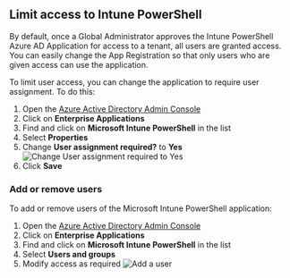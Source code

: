 ## Limit access to Intune PowerShell
By default, once a Global Administrator approves the Intune PowerShell Azure AD Application for access to a tenant, all users are granted access. You can easily change the App Registration so that only users who are given access can use the application.

To limit user access, you can change the application to require user assignment. To do this:

1. Open the [Azure Active Directory Admin Console](http://aad.portal.azure.com)
2. Click on **Enterprise Applications**
3. Find and click on **Microsoft Intune PowerShell** in the list
4. Select **Properties**
5. Change **User assignment required?** to **Yes**
  ![Change User assignment required to Yes](https://github.com/scottbreenmsft/scripts/blob/master/Intune/ControlIntunePowerShell/Intune-PowerShell-User-Assignment.png)
6. Click **Save**

### Add or remove users
To add or remove users of the Microsoft Intune PowerShell application:
1. Open the [Azure Active Directory Admin Console](http://aad.portal.azure.com)
2. Click on **Enterprise Applications**
3. Find and click on **Microsoft Intune PowerShell** in the list
4. Select **Users and groups**
5. Modify access as required
  ![Add a user](https://github.com/scottbreenmsft/scripts/blob/master/Intune/ControlIntunePowerShell/Intune-PowerShell-Add-User.png)
